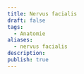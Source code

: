 ```yaml
---
title: Nervus facialis
draft: false
tags:
  - Anatomie
aliases:
  - nervus facialis
description: 
publish: true
---
```

